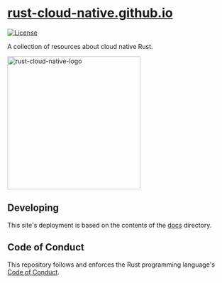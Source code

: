 # [rust-cloud-native.github.io](https://rust-cloud-native.github.io)

[![License](https://img.shields.io/github/license/rust-cloud-native/rust-cloud-native.github.io?style=flat-square)](./LICENSE)

A collection of resources about cloud native Rust.

<img src="https://raw.githubusercontent.com/rust-cloud-native/logo/main/img/rust-cloud-native-logo.png" alt="rust-cloud-native-logo" width="300">

## Developing

This site's deployment is based on the contents of the [docs](./docs) directory.

## Code of Conduct

This repository follows and enforces the Rust programming language's [Code of Conduct](https://www.rust-lang.org/policies/code-of-conduct).